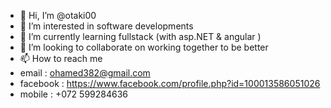 - 👋 Hi, I’m @otaki00
- 👀 I’m interested in software developments 
- 🌱 I’m currently learning fullstack (with asp.NET & angular )
- 💞️ I’m looking to collaborate on working together to be better
- 📫 How to reach me 
- email : ohamed382@gmail.com
- facebook : https://www.facebook.com/profile.php?id=100013586051026
- mobile : +072 599284636

<!---
otaki00/otaki00 is a ✨ special ✨ repository because its `README.md` (this file) appears on your GitHub profile.
You can click the Preview link to take a look at your changes.
--->

